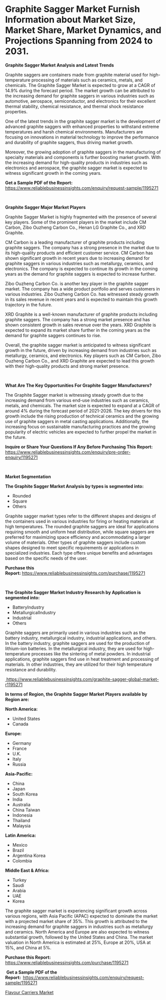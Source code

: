 <p><h1>Graphite Sagger Market Furnish Information about Market Size, Market Share, Market Dynamics, and Projections Spanning from 2024 to 2031.</h1></p><p><strong>Graphite Sagger Market Analysis and Latest Trends</strong></p>
<p><p>Graphite saggers are containers made from graphite material used for high-temperature processing of materials such as ceramics, metals, and chemicals. The Graphite Sagger Market is expected to grow at a CAGR of 14.9% during the forecast period. The market growth can be attributed to the increasing demand for graphite saggers in various industries such as automotive, aerospace, semiconductor, and electronics for their excellent thermal stability, chemical resistance, and thermal shock resistance properties.</p><p>One of the latest trends in the graphite sagger market is the development of advanced graphite saggers with enhanced properties to withstand extreme temperatures and harsh chemical environments. Manufacturers are focusing on innovations in material technology to improve the performance and durability of graphite saggers, thus driving market growth.</p><p>Moreover, the growing adoption of graphite saggers in the manufacturing of specialty materials and components is further boosting market growth. With the increasing demand for high-quality products in industries such as electronics and aerospace, the graphite sagger market is expected to witness significant growth in the coming years.</p></p>
<p><strong>Get a Sample PDF of the Report:&nbsp;</strong> <a href="https://www.reliablebusinessinsights.com/enquiry/request-sample/1195271">https://www.reliablebusinessinsights.com/enquiry/request-sample/1195271</a></p>
<p>&nbsp;</p>
<p><strong>Graphite Sagger Major Market Players</strong></p>
<p><p>Graphite Sagger Market is highly fragmented with the presence of several key players. Some of the prominent players in the market include CM Carbon, Zibo Ouzheng Carbon Co., Henan LG Graphite Co., and XRD Graphite.</p><p>CM Carbon is a leading manufacturer of graphite products including graphite saggers. The company has a strong presence in the market due to its high-quality products and efficient customer service. CM Carbon has shown significant growth in recent years due to increasing demand for graphite saggers in various industries such as metallurgy, ceramics, and electronics. The company is expected to continue its growth in the coming years as the demand for graphite saggers is expected to increase further.</p><p>Zibo Ouzheng Carbon Co. is another key player in the graphite sagger market. The company has a wide product portfolio and serves customers in various industries. Zibo Ouzheng Carbon Co. has witnessed steady growth in its sales revenue in recent years and is expected to maintain this growth trajectory in the future.</p><p>XRD Graphite is a well-known manufacturer of graphite products including graphite saggers. The company has a strong market presence and has shown consistent growth in sales revenue over the years. XRD Graphite is expected to expand its market share further in the coming years as the demand for graphite saggers continues to rise.</p><p>Overall, the graphite sagger market is anticipated to witness significant growth in the future, driven by increasing demand from industries such as metallurgy, ceramics, and electronics. Key players such as CM Carbon, Zibo Ouzheng Carbon Co., and XRD Graphite are expected to lead this growth with their high-quality products and strong market presence.</p></p>
<p>&nbsp;</p>
<p><strong>What Are The Key Opportunities For Graphite Sagger Manufacturers?</strong></p>
<p><p>The Graphite Sagger market is witnessing steady growth due to the increasing demand from various end-use industries such as ceramics, metals, and chemicals. The market size is expected to expand at a CAGR of around 4% during the forecast period of 2021-2026. The key drivers for this growth include the rising production of technical ceramics and the growing use of graphite saggers in metal casting applications. Additionally, the increasing focus on sustainable manufacturing practices and the growing popularity of electric vehicles are expected to further propel the market in the future.</p></p>
<p><strong>Inquire or Share Your Questions If Any Before Purchasing This Report:</strong> <a href="https://www.reliablebusinessinsights.com/enquiry/pre-order-enquiry/1195271">https://www.reliablebusinessinsights.com/enquiry/pre-order-enquiry/1195271</a></p>
<p>&nbsp;</p>
<p><strong>Market Segmentation</strong></p>
<p><strong>The Graphite Sagger Market Analysis by types is segmented into:</strong></p>
<p><ul><li>Rounded</li><li>Square</li><li>Others</li></ul></p>
<p><p>Graphite sagger market types refer to the different shapes and designs of the containers used in various industries for firing or heating materials at high temperatures. The rounded graphite saggers are ideal for applications requiring smooth and uniform heat distribution, while square saggers are preferred for maximizing space efficiency and accommodating a larger volume of materials. Other types of graphite saggers include custom shapes designed to meet specific requirements or applications in specialized industries. Each type offers unique benefits and advantages based on the specific needs of the user.</p></p>
<p><strong>Purchase this Report:&nbsp;</strong><a href="https://www.reliablebusinessinsights.com/purchase/1195271">https://www.reliablebusinessinsights.com/purchase/1195271</a></p>
<p>&nbsp;</p>
<p><strong>The Graphite Sagger Market Industry Research by Application is segmented into:</strong></p>
<p><ul><li>BatteryIndustry</li><li>MetallurgicalIndustry</li><li>Industrial</li><li>Others</li></ul></p>
<p><p>Graphite saggers are primarily used in various industries such as the battery industry, metallurgical industry, industrial applications, and others. In the battery industry, graphite saggers are used for the production of lithium-ion batteries. In the metallurgical industry, they are used for high-temperature processes like the sintering of metal powders. In industrial applications, graphite saggers find use in heat treatment and processing of materials. In other industries, they are utilized for their high temperature resistance and durability.</p></p>
<p><a href="https://www.reliablebusinessinsights.com/graphite-sagger-global-market-r1195271">&nbsp;https://www.reliablebusinessinsights.com/graphite-sagger-global-market-r1195271</a></p>
<p><strong>In terms of Region, the Graphite Sagger Market Players available by Region are:</strong></p>
<p>
    <p> <strong> North America: </strong>
        <ul>
            <li>United States</li>
            <li>Canada</li>
        </ul>
        </p> 
    <p> <strong> Europe: </strong>
        <ul>
            <li>Germany</li>
            <li>France</li>
            <li>U.K.</li>
            <li>Italy</li>
            <li>Russia</li>
        </ul>
        </p> 
    <p> <strong> Asia-Pacific: </strong>
        <ul>
            <li>China</li>
            <li>Japan</li>
            <li>South Korea</li>
            <li>India</li>
            <li>Australia</li>
            <li>China Taiwan</li>
            <li>Indonesia</li>
            <li>Thailand</li>
            <li>Malaysia</li>
        </ul>
        </p> 
    <p> <strong> Latin America: </strong>
        <ul>
            <li>Mexico</li>
            <li>Brazil</li>
            <li>Argentina Korea</li>
            <li>Colombia</li>
        </ul>
        </p> 
    <p> <strong> Middle East & Africa: </strong>
        <ul>
            <li>Turkey</li>
            <li>Saudi</li>
            <li>Arabia</li>
            <li>UAE</li>
            <li>Korea</li>
        </ul>
    </p>
    </p>
<p><p>The graphite sagger market is experiencing significant growth across various regions, with Asia Pacific (APAC) expected to dominate the market with a projected market share of 35%. This growth is attributed to the increasing demand for graphite saggers in industries such as metallurgy and ceramics. North America and Europe are also expected to witness substantial growth, followed by the United States and China. The market valuation in North America is estimated at 25%, Europe at 20%, USA at 15%, and China at 5%.</p></p>
<p><strong>Purchase this Report: </strong><a href="https://www.reliablebusinessinsights.com/purchase/1195271">https://www.reliablebusinessinsights.com/purchase/1195271</a></p>
<p>&nbsp;<strong>Get a Sample PDF of the Report:&nbsp;&nbsp;</strong><a href="https://www.reliablebusinessinsights.com/enquiry/request-sample/1195271">https://www.reliablebusinessinsights.com/enquiry/request-sample/1195271</a></p>
<p><strong></strong></p>
<p><p><a href="https://github.com/mancsybtousav/Market-Research-Report-List-2/blob/main/flavour-carriers-market.md">Flavour Carriers Market</a></p></p>